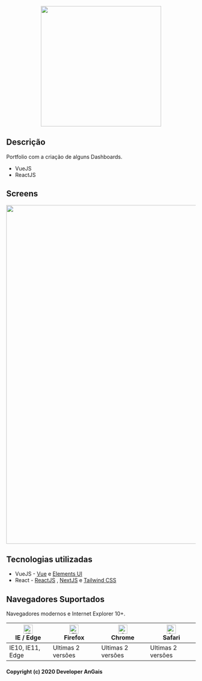 <p align="center">
  <img width="320" src="https://lh3.googleusercontent.com/GNI5SBH3aOg0ko880lDBsnDcWmcdz2l3R8rITadT4Sh8vDI6WAqjuwJmwAdaiuw9ER2maZylf0kAVNOpq8hJjqbNX9bz_PqDgPyZ2qe8fPQEs1iBMXnROOXz17AK-IYqjzZP1wuOtq7IJOLFXQRxpC0Bp_WI_fuB9Ln9T7CJ90IPzsDwZFIyeldacLnYjnmYbLk7yzwtAnrH2vL3MC2gijCrIJz4dmWTRUA-TLDTLv8xuTMOBMNr7JoS_9K3gzpS1ItDYq1XKcb-8cv97uxOtqGCfQiHNEbOD2Rj7Elrodadc4Y3qzvRxBZsDKqltk1c4r6pYNhFJMufaybPIcgWa0B6QyjIkglvzp_5F7dGZWAVm3QBfHNkeSgrUErxYan8SL468eeYj_cF1maiDKL9WQG9BE89kLAJLco2JCfjsxAeI82tKRv_70WEen-K3r9ShLYbKMZ-qKpiE6Sk1pLoCjwiLHf3x5GGk44APPkw3IsK7sc3klmBaEObhjKEaQp5xKGYQu7Lo3Dw-7xu46wF8AJMi10QSzxrtZVe_D5eshIrlF0pr_jVKZmkqO4CAGlVQ9xBQQWyihkR5PZpDZjD03GxKDctzJMdyhs2RwBcWbSMEdfJbf31NKAeuWsYjN7hwkxR2Zp5xx7Fta82sHhpJCkkQMYd7UdOcRy15YZAUpUjl4-29VHh2jCq1bTJ6g=w1920-h854-no?authuser=0">
</p>



## Descrição

Portfolio com a criação de alguns Dashboards.



- VueJS
- ReactJS

## Screens

<p align="center">
  <img width="900" src="https://wpimg.wallstcn.com/a5894c1b-f6af-456e-82df-1151da0839bf.png">
</p>


## Tecnologias utilizadas

- VueJS - [Vue](https://github.com/vuejs/vue) e [Elements UI](https://github.com/ElemeFE/element)
- React - [ReactJS](https://pt-br.reactjs.org/) , [NextJS](https://nextjs.org/) e [Tailwind CSS](https://tailwindcss.com/)



## Navegadores Suportados

Navegadores modernos e Internet Explorer 10+.

| [<img src="https://raw.githubusercontent.com/alrra/browser-logos/master/src/edge/edge_48x48.png" alt="IE / Edge" width="24px" height="24px" />](https://godban.github.io/browsers-support-badges/)</br>IE / Edge | [<img src="https://raw.githubusercontent.com/alrra/browser-logos/master/src/firefox/firefox_48x48.png" alt="Firefox" width="24px" height="24px" />](https://godban.github.io/browsers-support-badges/)</br>Firefox | [<img src="https://raw.githubusercontent.com/alrra/browser-logos/master/src/chrome/chrome_48x48.png" alt="Chrome" width="24px" height="24px" />](https://godban.github.io/browsers-support-badges/)</br>Chrome | [<img src="https://raw.githubusercontent.com/alrra/browser-logos/master/src/safari/safari_48x48.png" alt="Safari" width="24px" height="24px" />](https://godban.github.io/browsers-support-badges/)</br>Safari |
| ------------------------------------------------------------ | ------------------------------------------------------------ | ------------------------------------------------------------ | ------------------------------------------------------------ |
| IE10, IE11, Edge                                             | Ultimas 2 versões                                            | Ultimas 2 versões                                            | Ultimas 2 versões                                            |

#### Copyright (c) 2020 Developer AnGais